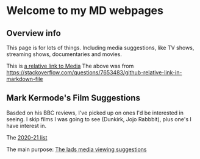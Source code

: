 

# Welcome to my MD webpages
## Overview info
This page is for lots of things. Including media suggestions, like TV shows, streaming shows, documentaries and movies.

This is [a relative link to Media](media.md)
The above was from https://stackoverflow.com/questions/7653483/github-relative-link-in-markdown-file

## Mark Kermode's Film Suggestions
Basded on his BBC reviews, I've picked up on ones I'd be interested in seeing. I skip films I was going to see (Dunkirk, Jojo Rabbbit), plus one's I have interest in.

The [2020-21 list](Kermode_2020_21_films.md)

The main purpose: [The lads media viewing suggestions](basmedia.md)
